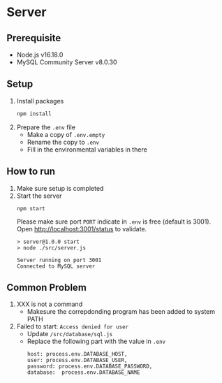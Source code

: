 # Server
## Prerequisite
- Node.js v16.18.0
- MySQL Community Server v8.0.30
## Setup
1. Install packages
    ```bash
    npm install
    ```
2. Prepare the `.env` file
    - Make a copy of `.env.empty`
    - Rename the copy to `.env`
    - Fill in the environmental variables in there
## How to run
1. Make sure setup is completed
2. Start the server 
    ```
    npm start
    ```
    Please make sure port `PORT` indicate in `.env` is free (default is 3001).  
    Open [http://localhost:3001/status](http://localhost:3001/status) to validate.
    ```
    > server@1.0.0 start
    > node ./src/server.js

    Server running on port 3001
    Connected to MySQL server
    ```
## Common Problem
1. XXX is not a command
    - Makesure the correpdonding program has been added to system PATH
2. Failed to start: `Access denied for user`
    - Update `/src/database/sql.js`
    - Replace the following part with the value in `.env`
        ```
        host: process.env.DATABASE_HOST,
        user: process.env.DATABASE_USER,
        password: process.env.DATABASE_PASSWORD,
        database:  process.env.DATABASE_NAME
        ```
    